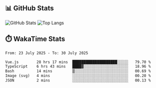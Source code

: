 ## 📊 GitHub Stats
![GitHub Stats](https://github-readme-stats.vercel.app/api?username=fe-brweb&show_icons=true&theme=shades-of-purple)
![Top Langs](https://github-readme-stats.vercel.app/api/top-langs/?username=fe-brweb&layout=compact&theme=shades-of-purple)

## ⏱️ WakaTime Stats
<!--START_SECTION:waka-->

```txt
From: 23 July 2025 - To: 30 July 2025

Vue.js        28 hrs 17 mins  ████████████████████░░░░░   79.70 %
TypeScript    6 hrs 43 mins   ████▓░░░░░░░░░░░░░░░░░░░░   18.96 %
Bash          14 mins         ▒░░░░░░░░░░░░░░░░░░░░░░░░   00.69 %
Image (svg)   4 mins          ░░░░░░░░░░░░░░░░░░░░░░░░░   00.20 %
JSON          2 mins          ░░░░░░░░░░░░░░░░░░░░░░░░░   00.13 %
```

<!--END_SECTION:waka-->
